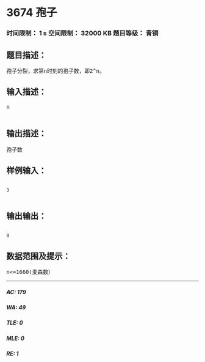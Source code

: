 # 3674 孢子   
### 时间限制： 1 s     空间限制： 32000 KB     题目等级： 青铜  
## 题目描述：  

<pre>
孢子分裂，求第n时刻的孢子数，即2^n。
</pre>
  
  
## 输入描述：  

<pre>
n  

</pre>
  
  
## 输出描述：  

<pre>
孢子数
</pre>
  
  
## 样例输入：  

<pre><code>
3  

</code></pre>
  
  
## 输出输出：  

<pre><code>
8
</code></pre>
  
  
## 数据范围及提示：  

<pre>
n<=1660(麦森数）
</pre>
  
  
***  

##### AC: 179  
##### WA: 49  
##### TLE: 0  
##### MLE: 0  
##### RE: 1  
